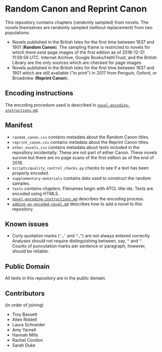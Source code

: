 Random Canon and Reprint Canon
==============================

This repository contains chapters (randomly sampled) from novels. The novels themselves are randomly sampled (without replacement) from two populations:

-	Novels published in the British Isles for the first time between 1837 and 1901 (**Random Canon**). The sampling frame is restricted to novels for which there exist page images of the first edition as of 2018-12-31 11:59:59 UTC. Internet Archive, Google Books/HathiTrust, and the British Library are the only sources which are checked for page images.
-	Novels published in the British Isles for the first time between 1837 and 1901 which are still available ("in print") in 2017 from Penguin, Oxford, or Broadview (**Reprint Canon**).

Encoding instructions
---------------------

The encoding procedure used is described in [`novel-encoding-instructions.md`](novel-encoding-instructions.md).

Manifest
--------

-	`random_canon.csv` contains metadata about the Random Canon titles.
-	`reprint_canon.csv` contains metadata about the Reprint Canon titles.
-	`other_novels.csv` contains metadata about texts included in the repository incidentally. These are not part of either Canon. These novels survive but there are no page scans of the first edition as of the end of 2018.
-	`scripts/quality_control_checks.py` checks to see if a text has been properly encoded.
-	`supplementary-materials` contains data used to construct the random samples.
-	`texts` contains chapters. Filenames begin with ATCL title ids. Texts are encoded using HTML5.
-	[`novel-encoding-instructions.md`](novel-encoding-instructions.md) describes the encoding process.
-	[`adding-an-encoded-novel.md`](adding-an-encoded-novel.md) describes how to add a novel to this repository.

Known issues
------------

- Curly quotation marks (``‘…’`` and ``“…”``) are not always entered correctly. Analyses should not require distinguishing between, say, ``“`` and ``”``. Counts of puncutation marks per sentence or paragraph, however, should be reliable.

Public Domain
-------------

All texts in this repository are in the public domain.

Contributors
------------

(in order of joining)

- Troy Bassett
- Allen Riddell
- Laura Schneider
- Amy Yarnell
- Hannah Mills
- Rachel Condon
- Sarah Duke
